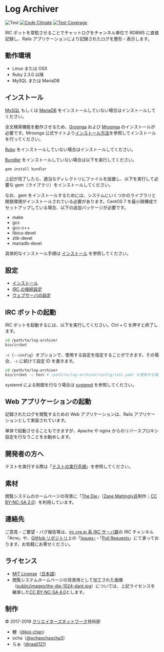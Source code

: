 # Log Archiver

![Test](https://github.com/cre-ne-jp/log-archiver/workflows/Test/badge.svg)
[![Code Climate](https://codeclimate.com/github/cre-ne-jp/log-archiver/badges/gpa.svg)](https://codeclimate.com/github/cre-ne-jp/log-archiver)
[![Test Coverage](https://codeclimate.com/github/cre-ne-jp/log-archiver/badges/coverage.svg)](https://codeclimate.com/github/cre-ne-jp/log-archiver/coverage)

IRC ボットを常駐させることでチャットログをチャンネル単位で RDBMS に直接記録し、Rails アプリケーションにより記録されたログを整形・表示します。

## 動作環境

* Linux または OSX
* Ruby 2.3.0 以降
* MySQL または MariaDB

## インストール

[MySQL](https://www-jp.mysql.com/) もしくは [MariaDB](https://mariadb.org/) をインストールしていない場合はインストールしてください。

全文検索機能を動作させるため、[Groonga](http://groonga.org/ja/) および [Mroonga](http://mroonga.org/ja/) のインストールが必要です。Mroonga 公式サイトより[インストール方法](http://mroonga.org/ja/docs/install.html)を参照してインストールを行ってください。

[Ruby](http://www.ruby-lang.org/) をインストールしていない場合はインストールしてください。

[Bundler](http://bundler.io/) をインストールしていない場合は以下を実行してください。

```bash
gem install bundler
```

上記が完了したら、適当なディレクトリにファイルを設置し、以下を実行して必要な gem（ライブラリ）をインストールしてください。

なお、gem をインストールするためには、システムにいくつかのライブラリと開発環境がインストールされている必要があります。CentOS 7 を最小限構成でセットアップしている場合、以下の追加パッケージが必要です。

* make
* gcc
* gcc-c++
* libicu-devel
* zlib-devel
* mariadb-devel

具体的なインストール手順は [インストール](doc/install.md) を参照してください。

## 設定

* [インストール](doc/install.md)
* [IRC の接続設定](doc/irc.md)
* [ウェブサーバの設定](doc/nginx.md)

## IRC ボットの起動

IRC ボットを起動するには、以下を実行してください。Ctrl + C を押すと終了します。

```bash
cd /path/to/log-archiver
bin/ircbot
```

`-c`（`--config`）オプションで、使用する設定を指定することができます。その場合、`-c` に続けて設定 ID を書きます。

```bash
cd /path/to/log-archiver
bin/ircbot -c test # /path/to/log-archiver/config/test.yaml を使用する場合
```

systemd による制御を行なう場合は [systemd](doc/systemd.md) を参照してください。

## Web アプリケーションの起動

記録されたログを閲覧するための Web アプリケーションは、Rails アプリケーションとして実装されています。

単体で起動させることもできますが、Apache や nginx からのリバースプロキシ設定を行なうことをお勧めします。

## 開発者の方へ

テストを実行する際は「[テストの実行手順](doc/testing.md)」を参照してください。

## 素材

閲覧システムのホームページの背景に「[The Die](https://www.flickr.com/photos/n0rfin/8029041600/)」（[Zane Mattingly氏](https://www.flickr.com/photos/n0rfin/)制作；[CC BY-NC-SA 2.0](https://creativecommons.org/licenses/by-nc-sa/2.0/deed.ja)）を利用しています。

## 連絡先

ご意見・ご要望・バグ報告等は、[irc.cre.jp 系 IRC サーバ群](http://www.cre.ne.jp/services/irc)の IRC チャンネル「#cre」や、[GitHub リポジトリ](https://github.com/cre-ne-jp/log-archiver)上の「[Issues](https://github.com/cre-ne-jp/log-archiver/issues)」・「[Pull Requests](https://github.com/cre-ne-jp/log-archiver/pulls)」にて承っております。お気軽にお寄せください。

## ライセンス

* [MIT License](LICENSE)（[日本語](LICENSE.ja)）
* 閲覧システムホームページの背景用として加工された画像（[public/images/the-die-1024-dark.jpg](public/images/the-die-1024-dark.jpg)）については、上記ライセンスを継承した[CC BY-NC-SA 4.0](https://creativecommons.org/licenses/by-nc-sa/4.0/deed.ja)とします。

## 制作

&copy; 2017-2019 [クリエイターズネットワーク](http://www.cre.ne.jp/)技術部

* 鯉（[@koi-chan](https://github.com/koi-chan)）
* ocha（[@ochaochaocha3](https://github.com/ochaochaocha3)）
* らぁ（[@raa0121](https://github.com/raa0121)）
